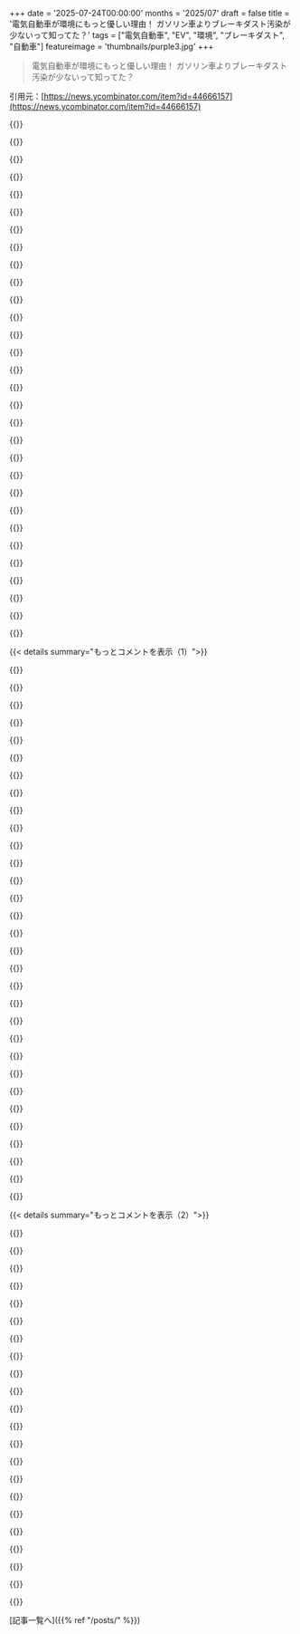 +++
date = '2025-07-24T00:00:00'
months = '2025/07'
draft = false
title = '電気自動車が環境にもっと優しい理由！ ガソリン車よりブレーキダスト汚染が少ないって知ってた？'
tags = ["電気自動車", "EV", "環境", "ブレーキダスト", "自動車"]
featureimage = 'thumbnails/purple3.jpg'
+++

> 電気自動車が環境にもっと優しい理由！ ガソリン車よりブレーキダスト汚染が少ないって知ってた？

引用元：[https://news.ycombinator.com/item?id=44666157](https://news.ycombinator.com/item?id=44666157)




{{<matomeQuote body="レポートはこちらだよ: https://www.eiturbanmobility.eu/knowledge-hub/mastering-mobi..." userName="tzs" createdAt="2025/07/24 02:13:20" color="">}}




{{<matomeQuote body="同じことがハイブリッド車にも当てはまると思うな。EVよりかなり台数が多いしね。運動エネルギーを摩擦じゃなくて、発電でバッテリーに戻すことで効果が出るんだ。それがハイブリッドの最大のポイントだしね。<br>https://www.consumeraffairs.com/automotive/how-many-electric..." userName="nine_k" createdAt="2025/07/24 03:59:43" color="#ff5c5c">}}




{{<matomeQuote body="それがハイブリッドの最大のポイントってわけじゃないよ。一部のポイントだね。回生ブレーキは本当にすごいんだけど、ICEをRPMの“スイートスポット”に保つことで、もっと広い範囲で動かすよりも大きなメリットがあるんだ。" userName="cperciva" createdAt="2025/07/24 05:44:50" color="#ff5c5c">}}




{{<matomeQuote body="ある程度はそうだけど、実際は違うよ。回生ブレーキの効果は、車を止められるくらいの電流を流し込める、すごく大きなバッテリーがあるかにかかってる。EVはできるけど、ハイブリッドはせいぜいブレーキを少し助ける程度だね。すごくゆっくりな停止以外では、バッテリーをそんなに速く充電できないんだ。僕のModel Yは、交通の中でブレーキペダルを踏まずに、止まる時だけ踏んで、かなりスムーズに止まれるよ。" userName="ajross" createdAt="2025/07/24 04:28:28" color="#ff33a1">}}




{{<matomeQuote body="もう一つのポイントは、はるかに小型で効率的なICEを積んで、必要な時に電気モーターで足りないパワーとトルクを補えることだね。ほとんどの車は常に最大パワーを使ってるわけじゃないし。加速するときに短時間だけ最大パワーが必要なんだ。純粋なICEだとトレードオフがあるんだよ。" userName="pkolaczk" createdAt="2025/07/24 08:10:36" color="#45d325">}}




{{<matomeQuote body="良いハイブリッドはこうなんだよ。「アクセルペダル」が「もっと速く/遅くしたい」ペダルになって、その位置がRPMに全く影響しないんだ。僕が知ってる警備会社は、警備員用にToyota Hybridsしか買わないんだって。彼らは車を盗んだみたいに運転する癖があって、普通のICE車だとそんな乱暴な使い方で壊れちゃうんだけど、ハイブリッドはそうさせないからね。" userName="theshrike79" createdAt="2025/07/24 11:45:25" color="#ff5733">}}




{{<matomeQuote body="運転の仕方によるね。僕はマニュアル車でエンジンブレーキは絶対に使わなかったな。ブレーキは交換が簡単だけど、クラッチはそうじゃないからね。" userName="OptionOfT" createdAt="2025/07/24 05:01:14" color="">}}




{{<matomeQuote body="ICEをRPMの“スイートスポット”に保つと、かなりのメリットがあるって話だね。だから、レンジエクステンダー付きの電気自動車がもっと普及しないのが不思議だよ。<br>https://en.wikipedia.org/wiki/Range_extender<br>パワートレインを全て電動にして、バッテリーパックも搭載するけど、航続距離の不安がある人向けに、フランク（フロントトランク）に入る小さな発電機をオプションで付ければいいのに。たとえHonda EU2200iみたいな小型のものでも、従来のエンジンよりメンテナンスが楽だしね。" userName="throw0101d" createdAt="2025/07/24 10:53:01" color="#ff5733">}}




{{<matomeQuote body="EVを試乗したんだけど、回生ブレーキに慣れるのが難しかったよ。ずっとアクセルペダルを踏んでなきゃいけないんだよね。この機能がなかったらEVを買ったんだけどな。" userName="arnonejoe" createdAt="2025/07/24 04:53:16" color="">}}




{{<matomeQuote body="理論上はそうでも、実際は？<br>住んでるとこじゃ低燃費ハイブリッドはレアで、重い大排気量ハイブリッドばっか。新車買う人が大排気量を選ぶから、中古市場もそうなるんだよな。" userName="usrusr" createdAt="2025/07/24 08:32:57" color="#ff33a1">}}




{{<matomeQuote body="軽い低航続距離のEVに、必要に応じてディーゼルで航続距離を伸ばすのは魅力的だよね。<br>50マイルで98%は足りるのに、残りの2%のために200マイルのEVを買っちゃうんだ。<br>でも、バッテリー軽くしてもICEの重さを相殺できるのかな？" userName="mort96" createdAt="2025/07/24 08:19:59" color="">}}




{{<matomeQuote body="オートマ車でもブレーキダスト削減にかなり効果あるのに驚いたよ。<br>6万マイル走ったオートマ車のブレーキが”ブランド新品”だったんだ。<br>信号を読んでブレーキをほとんど踏まないようにゲーム感覚で運転してるけど、ストップアンドゴー多いのにすごい効くんだよね。<br>EVに替える前に、どれくらいまでいけるか知りたかったな。" userName="cloverich" createdAt="2025/07/24 05:17:23" color="#45d325">}}




{{<matomeQuote body="エンジンブレーキはクラッチじゃなくて、ダウンシフトして低いギアで高いエンジンRPMを使って圧縮でブレーキかけるんだよ。" userName="MindSpunk" createdAt="2025/07/24 05:18:52" color="">}}




{{<matomeQuote body="でも、そのダウンシフトにはクラッチ操作が必要で、エンジンを高いRPMにするんだろ？<br>それは確実にクラッチを摩耗させるよ、何回も交換した俺が言うんだから間違いない。" userName="dotancohen" createdAt="2025/07/24 06:20:51" color="">}}




{{<matomeQuote body="オートマでも”ほぼ”じゃなく”全く同じ”効果があるんだ。圧縮ブレーキだよ。<br>アクセル離しててもエンジンが回ってたら空気を圧縮して、燃料が燃焼しないと車輪からエネルギーを奪うんだ。<br>オートマでもギアを低くすればできるんだ。みんな、RPMが低いと効果が薄まるからできないって思い込んでるだけさ。" userName="MindSpunk" createdAt="2025/07/24 05:53:42" color="#785bff">}}




{{<matomeQuote body="「回生ブレーキには超デカいバッテリーが必要で、ハイブリッドじゃ大して効かない」ってのは、ちょっと大げさだと思うよ。<br>俺のFord Escape（非プラグインハイブリッド）だと、回生オンリーで止まるにはいつもの半分くらいの速度に抑えるけど、信号とかが急に変わらない限り全然問題ないんだ。<br>普段は90〜100%の回生率で、最悪でも50%以下にはならなかったしね。" userName="tbrownaw" createdAt="2025/07/24 05:02:52" color="#ff5733">}}




{{<matomeQuote body="「My Model Yはブレーキ踏まずに止まれる」って言うけど、そんなの20年前のマニュアル車でもできたし、俺のICEバイクでも今できるよ。<br>エンジンブレーキがクールなのは分かるけど、EVだけのすごい新技術じゃないからね。<br>ガソリン車だと熱と音が出るだけだけど、心が躍るんだよ、そこがいいんだ。" userName="Swizec" createdAt="2025/07/24 04:40:25" color="#38d3d3">}}




{{<matomeQuote body="俺のYaris hybridの後ろのブレーキローター、ほとんど使わないからいつもサビてるんだ。<br>しばらく乗ると、いつからブレーキ踏み始めるか感覚でわかるようになって、回生ブレーキだけで止まるようになるんだよ。" userName="fho" createdAt="2025/07/24 05:53:06" color="#785bff">}}




{{<matomeQuote body="俺たち、EVを4台持ってるんだけど、どれも回生ブレーキの強さを設定できるんだ。<br>だから、EVを買わない別の理由を探さないとね。" userName="schmookeeg" createdAt="2025/07/24 04:56:48" color="#ff33a1">}}




{{<matomeQuote body="PHEVも考えたけど、結局EVにしたよ。パワートレインが2つあると、故障したりメンテが必要な部品が2倍になるって思ったんだよね。" userName="pmg101" createdAt="2025/07/24 09:58:27" color="">}}




{{<matomeQuote body="トヨタ車って全部そうなの？親父のCorollaはエンジンかかってたらアクセル踏むと回転数上がると思うよ。あと、運転し始めの数分はエンジンブレーキの効きの悪さに驚くんだ（大型バイク乗りだからかな）。" userName="vladvasiliu" createdAt="2025/07/24 11:56:59" color="">}}




{{<matomeQuote body="TeslaはEVでよく見るブランドだけど、回生ブレーキの設定は停車時の挙動以外できないんだ。（摩擦ブレーキと回生ブレーキのブレンドもなくて、アクセル離した時の車の挙動が温度や充電レベルでバラバラなんだよね）。Model Yのリース、早く終わってほしいな。もっとマシな車に乗り換えたいよ。" userName="apelapan" createdAt="2025/07/24 07:28:34" color="#45d325">}}




{{<matomeQuote body="これはハイブリッドってより、新しいトランスミッションの話だね。もちろんタダじゃないけど、CVTの効率は前のトランスミッションより10〜20％低いよ。でも、エンジンを最大出力か最大効率の速度に保つメリットはデカいんだ。新しいCVTの仕組みを解説する良い動画もあるし、ベルト駆動の損失を減らす歯車駆動のも開発されてるらしい。マジで魔法みたいな技術だよ。(もちろん魔法じゃないけどね、すごいデザインだよ)。" userName="taeric" createdAt="2025/07/24 14:55:26" color="#38d3d3">}}




{{<matomeQuote body="うん、それは嫌なサプライズだね。俺のHighlanderも、もうリアのローターとパッドを交換したんだ…サビが原因でね。一時的に回生ブレーキを無効にする”ブレーキクリーニング”モードを追加すべきだよ。" userName="pkolaczk" createdAt="2025/07/24 08:13:29" color="#785bff">}}




{{<matomeQuote body="シリンダー内の空気圧縮にエネルギー使うなら、次の行程でそのエネルギーってほとんど放出されるんじゃない？シリンダー押し下げずに圧縮空気出したらエネルギー失うけど、大型トラックの「圧縮開放型エンジンブレーキ」みたいに、ファミリーカーにはそんな装置ないよね。<br>ガソリンエンジンは常に燃料と空気の比率を同じにしたいから、吸気量を制限する「スロットルプレート」でパワー調整するんだ。コースティング中はこれが閉じてて、吸気抵抗がエンジンブレーキ時の主なエネルギー損失（ポンピングロス）になるよ。ディーゼルはスロットルプレートがないから、排気制限器がない限りエンジンブレーキはほとんど効かないんだってさ。<br>https://en.wikipedia.org/wiki/Compression_release_engine_bra..." userName="agurk" createdAt="2025/07/24 07:46:56" color="#ff33a1">}}




{{<matomeQuote body="BMWがi3で試したけど、あまり人気なかったんだよね。エンジンとか燃料システム、発電機って、同じコストやスペースをバッテリーに使うより複雑な追加物だし、公共の充電ネットワークはもう十分に使えるようになってるよ（俺はもう5年近くEVだけだからわかる）。" userName="eftpotrm" createdAt="2025/07/24 12:02:58" color="#45d325">}}




{{<matomeQuote body="俺、10年乗ってる走行距離20万マイル超えのチェーン式CVTのスバル車持ってるんだけど、これって前のシステムより効率的だからって理由だと思ってたんだ。機械工学的には、スバルのCVTは普通のロックアップトルクコンバーター使ってて、時速15〜20マイルくらいでロックされて、それ以降のCVTのシフトはトルクコンバーターがロックされた状態でやるらしい。あと、摩擦損失を減らすためにシーブの締め付け力もトルク負荷に合わせて調整されてるんだってさ。とにかく、従来のATとCVTの効率比較データに興味あるな。" userName="klaff" createdAt="2025/07/24 16:54:06" color="#ff33a1">}}




{{<matomeQuote body="回生ブレーキで教訓を得たよ。テスラはすぐ慣れるって言われたけど、何千キロ走っても慣れないから嫌い。次の車は回生ブレーキの設定ができないと買わないよ。" userName="apelapan" createdAt="2025/07/24 08:47:11" color="#785bff">}}




{{<matomeQuote body="システム全体は効率的だけど、トランスミッションだけはそうじゃないみたい。様々なCVTシステムのオンライン動画は、若い頃になかったのが残念なくらいすごい情報源だよ :D" userName="taeric" createdAt="2025/07/24 17:06:58" color="">}}




{{<matomeQuote body="DIY EVだと、回生ブレーキはブレーキランプスイッチに繋ぐんだ。軽く踏めば回生、深く踏めば摩擦ブレーキがかかる。ブレーキパッドの統計はないけど、使用量が減るのは明らかだよ。EVと技術のことはyoutube.com/@foxev-contentでシェアしてるよ。" userName="janosch_123" createdAt="2025/07/24 14:52:24" color="#ff5c5c">}}




{{< details summary="もっとコメントを表示（1）">}}

{{<matomeQuote body="マニュアル車みたいに、EVでも微調整できる三つ目のペダルが戻ってくるんじゃないかな。例えば、”シフトダウン”で回生ブレーキを操作するとかさ。" userName="whycome" createdAt="2025/07/24 15:47:08" color="#ff5733">}}




{{<matomeQuote body="マニュアル車でやってたことを、俺のEVはワンペダルで実現してる。ペダルを離すだけで回生ブレーキがかかるから、市街地ではほとんどブレーキいらずで、徐行もOK。記事のタイトルは驚かないけど、EVの主な汚染はブレーキダストじゃなくてタイヤの粉塵だと思ってたな。" userName="dunham" createdAt="2025/07/24 16:55:17" color="#ff5733">}}




{{<matomeQuote body="そういうEVもあるね。でも個人的には”ワンペダルドライビング”に慣れると、ステアリングホイールのパドルみたいので操作するのは、ぶっちゃけ面倒くさいよ。" userName="darknavi" createdAt="2025/07/24 16:09:18" color="">}}




{{<matomeQuote body="俺のBoltには回生ブレーキ専用のステアリングパドルがあって、めちゃくちゃ使ってる。”シングルペダル”モードだと足離しより強力に効くし、2ペダルモードだと回生と摩擦ブレーキの境目を探るより、パドルの方が操作が楽なんだ。" userName="OkayPhysicist" createdAt="2025/07/24 17:53:10" color="#ff5733">}}




{{<matomeQuote body="俺のBoltは好きだけど、ステアリングパドルの回生設定がもっと穏やかだったらいいな。前のLeafにはそういうオプションがあったのに。" userName="buerkle" createdAt="2025/07/24 18:09:42" color="#ff5c5c">}}




{{<matomeQuote body="EVにはワンペダルモードがあるモデルもあって、アクセルを離すだけで完全に停止できるんだよ。" userName="jetbalsa" createdAt="2025/07/24 16:00:18" color="">}}




{{<matomeQuote body="Bolt EUVのパドルは、回生ブレーキに使えてクルーズコントロール解除もできる優れもの。場所も完璧で、スムーズだよ。他のEVもこれを見習うべきだね。レンタルのHyundai EVのiPedalは4段階あるけど、ワンペダルに戻らないし、追加回生はブレーキ操作が必要で、Boltの方が使いやすいな。chevyの回生パドルの人気はすごいね — https://www.chevybolt.org/threads/regen-paddle-the-superior-..." userName="kawfey" createdAt="2025/07/25 04:29:36" color="#785bff">}}




{{<matomeQuote body="良いアイデアだね！<br>レースカーみたいにブレーキバランス調整のダイヤルがあれば、EVでも回生ブレーキとメカニカルブレーキのバランスをドライバーが変えられて便利じゃない？<br>余剰電力をヒートシンクで熱として放出する、みたいな高回生設定もブレーキダストを減らすのに役立つかもね。" userName="toss1" createdAt="2025/07/24 16:10:27" color="#45d325">}}




{{<matomeQuote body="EVではそういう細かいダイナミクスは簡素化されてるか、メニューの奥に隠れててすぐには使えないんだ。<br>これは、ほとんどの人が気にしてないか、誤って設定を変えて混乱しないようにするためだと思うよ。<br>初代Nissan Leafでは意図的にICE車のように感じさせるようにしてたんだ。<br>LeafのBモードで回生レベルを変えたり、Ecoモードをオフにすると加速カーブを調整できたりするよ。<br>EcoモードをオフにしてHill modeをオンにすると、ワインディングロードがすごく楽しくなるんだけど、15分くらいしか走れないのが残念だけどね…。" userName="cptskippy" createdAt="2025/07/24 17:38:42" color="#ff5733">}}




{{<matomeQuote body="まさにその通りだね！<br>EVはすでに回生が優先で、その後にメカニカルブレーキが作動するけど、全部隠されてるよね。<br>バッテリーやエレクトロニクスの能力に合わせて安全制限はあってもいいから、自分でチューニングできるような詳細情報が使えると嬉しいな。<br>あったらいいなってくらいだけどね。" userName="toss1" createdAt="2025/07/25 01:42:06" color="">}}




{{<matomeQuote body="ほとんどのハイブリッド車は、すでに自動でこれをやってるよ。<br>ブレーキペダルを踏むと、まず回生ブレーキをかけて、回生だけじゃ足りない場合にだけ油圧ブレーキを使うんだ。<br>シリーズハイブリッド車は、君が言ってるみたいに余剰電力を放出する機能もあるよ。<br>列車みたいな抵抗器じゃなくて、発電機でエンジンを回してエネルギーを消費するんだ。文字通りのエンジンブレーキだね。" userName="kube-system" createdAt="2025/07/24 17:54:14" color="#45d325">}}




{{<matomeQuote body="一部の車はパドルシフトを回生ブレーキのトリガーとして使ってるけど、あれはかなりギミックっぽくて、実際の運転にはあんまり役に立たないね。<br>回生を使いたいならブレーキペダルで事足りるし、回生が足りない場合は油圧ブレーキも使われるからね。<br>回生だけの「たまにしか効かないブレーキ」ペダルなんて、悪いアイデアだと思うな。<br>ブレーキみたいな重要な車の操作は、入力に対して一貫した反応をするべきだよ。" userName="kube-system" createdAt="2025/07/24 18:13:25" color="#785bff">}}




{{<matomeQuote body="Chevy Boltを8年以上運転してるけど、俺は回生パドルを頻繁に使ってるよ。<br>「L」モードで運転すると、アクセルを離した時に部分的に回生がかかるんだ。<br>もっと減速したい時はパドルを引くと、回生の効きが強くなるんだよね。<br>急停車したい時か、完全に車を停止させたい時だけブレーキを踏むかな。<br>内蔵の「hilltop reserve」機能も使ってるよ。充電を90%に制限することで、常に回生抵抗があって、一貫したフィーリングを得られるんだ。" userName="DamnInteresting" createdAt="2025/07/24 21:23:00" color="#45d325">}}




{{<matomeQuote body="そんなに一般的だったの？<br>俺の地元では、滑りやすい路面で安全だから「winter driving mode」なんだけど、夏にやる人はめったにいなかったな。<br>俺のEVは最大回生モードにしてて、緊急時以外はブレーキを踏まずに運転することがあるんだ。パドルで回生ブレーキを全部賄えるからね。<br>「シングルペダルドライビング」って名前までついてるよ。" userName="jgilias" createdAt="2025/07/24 18:13:05" color="#45d325">}}




{{<matomeQuote body="一般的だったかは言えないけど、俺がカリフォルニアで教えられて運転してた時はそうだったよ。だから冬のコンディションはほとんどなかったんだ。<br>個人的にはブレーキよりダウンシフトが好きだったな。" userName="MrDunham" createdAt="2025/07/24 18:28:28" color="">}}




{{<matomeQuote body="昔70年代のスポーツカーでそれをやってたよ…<br>でも後になって、トランスミッションの長期的な寿命にはかなり悪いって知って、やめるように自分を訓練したんだ。" userName="Eric_WVGG" createdAt="2025/07/24 16:58:29" color="">}}




{{<matomeQuote body="ダウンシフトするときにrev matchすれば、トランスミッションやクラッチには優しいよ。" userName="prova_modena" createdAt="2025/07/24 17:01:23" color="">}}




{{<matomeQuote body="マニュアル車の楽しみはダブルクラッチとかダウンシフトでのレブマッチ！シンクロのない車以外は不要だけど、楽しいチャレンジだよ。" userName="RankingMember" createdAt="2025/07/24 18:29:39" color="">}}




{{<matomeQuote body="坂道が見えたら、必要になる前にダウンシフトすればいいんだよ。" userName="erikerikson" createdAt="2025/07/24 17:17:22" color="">}}




{{<matomeQuote body="’一般的’だって？若い頃は、ブレーキが壊れた時の緊急処置だって教わったな。そんなのを普段からやりたいとは思えないね。" userName="Finnucane" createdAt="2025/07/24 17:04:02" color="">}}




{{<matomeQuote body="急な坂道を下るなら、エンジンブレーキ使うか、ブレーキをオーバーヒートさせるかのどっちかだよ。これ、教習所でも試験でも基本中の基本だよね。" userName="mnw21cam" createdAt="2025/07/24 17:37:23" color="#785bff">}}




{{<matomeQuote body="近くの天文台に行った時、山道でエンジンブレーキを使ってって看板を見て、初めて試したのが楽しかったな。" userName="morkalork" createdAt="2025/07/24 18:28:59" color="">}}




{{<matomeQuote body="え？！みんなエンジンブレーキを知らなかったり、初めて試したってのが信じられないんだけど、みんな免許持ってるの？あれって教習所のレッスン4くらいで習うことだよね。" userName="mnw21cam" createdAt="2025/07/24 21:22:16" color="">}}




{{<matomeQuote body="俺の車（古いJetta）は20年くらい持ったけど、手放す時もまだ大丈夫だったよ。ボディ以外はね。地形によって使い方も変わるのかな？再発進用にトルクのあるギアに入れるのも便利だったな。高回転からやるわけじゃないから、エンジンで減速するって感じかな。" userName="whycome" createdAt="2025/07/24 18:24:15" color="">}}




{{<matomeQuote body="もっとデータや証拠があるのは良いけど、もう十分確立されてる話じゃない？排ガスゼロ、ブレーキダストは激減、重さのせいでタイヤの摩耗はちょっと増えるけど、全体的にはICEより断然良いよね。" userName="stephen_g" createdAt="2025/07/24 03:33:59" color="#ff5733">}}




{{<matomeQuote body="＞重さでタイヤの摩耗が少し増える。ってことはタイヤの粒子汚染も増えるんだよ。しかも’少し’じゃない。EVは平均してICE車より10～15%重いんだから。今じゃ水中の微粒子汚染の多くがタイヤ由来だと分かってるし。だからICEより断然良いのは確かだけど、EVにも汚染や渋滞、事故とかの外部性はあるんだ。ただ1:1で置き換えるんじゃなくて、車の数を減らす努力も必要だよ。" userName="sofixa" createdAt="2025/07/24 13:24:49" color="#ff5c5c">}}




{{<matomeQuote body="EV推進派って携帯電話の削減も賛成するんだろ？好きな人は共同住宅で虫ジュースでも飲んでろ、うちらは車（EV）を持つからさ。" userName="1234letshaveatw" createdAt="2025/07/24 13:38:00" color="">}}




{{<matomeQuote body="EVって、製造からリサイクルまで全部ひっくるめてガソリン車より本当にマシなの？CO2排出量、児童労働、サプライチェーンのコストとかさ。アフリカからレアメタル採って中国で電池にして、また欧米に運ぶって、全然クリーンじゃないだろ。既存のガソリン車のリサイクルの方がずっと地元で完結できるし。EVの清潔さって嘘じゃない？" userName="30gdan" createdAt="2025/07/24 11:54:09" color="#785bff">}}




{{<matomeQuote body="最近、変なTeslaドライバーをよく見るんだ。制限速度120km/hの高速道路で、90km/hくらいでトロトロ走るんだよ。バッテリー温存のためかもしれないけど、迷惑でしかない。ヨーロッパの高速は2車線が多いから、こういう車がいるとすぐ大渋滞になるんだよね。しょっちゅう見る光景なんだ。" userName="jajko" createdAt="2025/07/24 08:29:06" color="">}}




{{<matomeQuote body="「人工エンジン音」が次の進化になるのか、それとも広告を流し始めるのか、どっちなんだろうね。" userName="Hilift" createdAt="2025/07/24 11:23:51" color="">}}

{{</details>}}




{{< details summary="もっとコメントを表示（2）">}}

{{<matomeQuote body="Ioniq 5 Nを見てみれば？でもあれって車内に音を流すやつだろ？外には聞こえないんだから、全然問題ないじゃん。" userName="neogodless" createdAt="2025/07/24 11:56:21" color="">}}




{{<matomeQuote body="「ブレーキダストが劇的に減る」って話だけどさ、Lexus UXのガソリン車、ハイブリッド車、EVで比較してみるべきだよ。EVはバッテリーで数百kgも重いから、ブレーキダストはガソリン車と変わらないか、むしろひどくなる可能性もあると思うんだ。ハイブリッドが一番少なくて、次にガソリン車、EVの順になるんじゃないかな、と俺は予想してるよ。" userName="teleforce" createdAt="2025/07/24 05:04:32" color="#ff5733">}}




{{<matomeQuote body="携帯電話と車を比べるなんておかしいだろ。携帯電話のせいで死んだり病気になったりする人なんていないけど、車や移動手段がないことで困る人はたくさんいるんだからさ。車の代替案を考えるだけで怒り出す奴は、車に自分を同一視しすぎなんだよ。もっと選択肢が増えれば、道路も空いて、あんたも快適になるんだぜ！" userName="sofixa" createdAt="2025/07/24 14:21:01" color="#785bff">}}




{{<matomeQuote body="みんなが携帯電話をどれくらい使ってるか知ってる？人類の歴史上、精神的にも身体的にも、携帯電話ほど悪影響を与えた物はないんだぜ。公共交通機関を使えって人に言うくせに、自分は携帯電話を手放せないってのは、おかしいだろ。" userName="1234letshaveatw" createdAt="2025/07/24 15:17:21" color="">}}




{{<matomeQuote body="MITによると、EVの製造はガソリン車よりCO2排出量が約80%も多いんだ。これ以上の情報があるなら見せてみろよ。トロールするな。URL: https://climate.mit.edu/ask-mit/are-electric-vehicles-defini..." userName="30gdan" createdAt="2025/07/24 13:27:05" color="#ff5c5c">}}




{{<matomeQuote body="船での輸送って、重量や体積あたりで考えるとトラックよりずっと燃料効率いいんだよ。だから、船便を含むから非効率って言うのは、ちょっと的外れな意見だね。" userName="mmaurizi" createdAt="2025/07/24 12:13:12" color="">}}




{{<matomeQuote body="携帯電話を共有するのって難しいよね。でも、長持ちさせたり、製造プロセスやバッテリーを良くしたりして、もっと環境に優しくできるなら、絶対やるべきだよ。EVはガソリン車よりいいけど、バスや電車みたいな共有交通機関の方がもっと優れてることも多いしね。色々できることがあるんだよ。" userName="ceejayoz" createdAt="2025/07/24 14:18:59" color="#38d3d3">}}




{{<matomeQuote body="記事の最初の行にさ、「EVはほぼどんな状況でもかなりクリーンに走行するから、十分元を取れる」って書いてあるじゃん。これって、上の人が言ってた「全体的にガソリン車よりずっと良い」って意見に、あんたも同意してるってことじゃないの？" userName="ceejayoz" createdAt="2025/07/24 13:29:12" color="">}}




{{<matomeQuote body="携帯の使用時間は、効率的な交通手段の話題と無関係。携帯が健康に悪いって言うけど、その有用性を無視してるよ。車に代わる手段を「公共交通機関だけ」と捉えるのは、ちゃんと議論する気がない証拠だし、車がアイデンティティの一部になってるんでしょ。利己的に見ても、自転車や電車を使う人が増えれば渋滞が減って、あんたのためにもなるんだから。" userName="sofixa" createdAt="2025/07/24 16:35:20" color="#38d3d3">}}




{{<matomeQuote body="携帯電話を共有するのって、全然難しくないよ。例えば、夫婦で隔日交代で1台使うとかさ。それは、あんたが妥協したくないだけじゃない？でも、車を持たないっていう妥協は、あんたは喜んでしてるんだから、それを他人に押し付けるのはOKだって思ってるんでしょ。" userName="1234letshaveatw" createdAt="2025/07/24 15:06:30" color="">}}




{{<matomeQuote body="まず、引用の前に「運転寿命を通じて」があるの忘れるなよ。それが全てを変える。MIT記事だと、EVは製造時CO2が80%多いけど、寿命で相殺されるって言ってるし、あんたの言うことと違うね。バッテリーリサイクルも考慮してないけど、あれはガソリン車より汚いんだ。俺はデータ見せろって言ったのに、あんたは俺の意見を中途半端に引用して荒らしてるだけじゃん。賢いね！！！" userName="30gdan" createdAt="2025/07/24 13:54:46" color="#ff33a1">}}




{{<matomeQuote body="メンタルヘルスのためにも、別の意見を個人的な攻撃って思わないように、落ち着いた方がいいよ。俺が返信したのは「車を1対1で置き換えるんじゃなく、道路の車の数を減らす努力」、つまり自家用車を減らすことについて言及してたんだ。車で命を救うような超役立つことをしてる人もいるって事実を無視しないでくれよ。あんたが携帯に執着してるのと同じで、人も車に執着してるんだから。ちょっと共感があれば、もっとうまくいくよ。" userName="1234letshaveatw" createdAt="2025/07/24 18:12:13" color="#38d3d3">}}




{{<matomeQuote body="「高密度の監房に住んで虫ジュースでも飲んでろ」って、こんな返答が、もっと公共交通機関が必要だって言う人への正当な意見だなんて思われてるなんて、もう議論のレベルが地に落ちた証拠だよ。あんたならもっとマシなこと言えるはずだし、そうするべきだね。" userName="p_j_w" createdAt="2025/07/24 14:16:12" color="">}}




{{<matomeQuote body="俺が非効率だって言ってるのは、輸送だけじゃなくて色々な要素が合わさってるからだよ。それにさ、アメリカの電気って化石燃料から来てるんだから、それも加味したらEVがどれだけクリーンなのか分かるだろ！" userName="30gdan" createdAt="2025/07/24 13:25:37" color="#785bff">}}




{{<matomeQuote body="自分の情報源から言わせてもらうけど、石炭火力発電が多い国だとEVの排出量はそこまで良くない。でもガソリン車と同等かそれ以上だよ。トランプ政権のEPAもEVに関するその主張は最大の誤解だって言ってる。詳しくはここ見てね: https://www.epa.gov/greenvehicles/electric-vehicle-myths" userName="ceejayoz" createdAt="2025/07/24 13:30:57" color="#ff33a1">}}




{{<matomeQuote body="「全てが変わる」って？ 何も変わらないよ。みんな車は運転するために買うんだから。「この記事はバッテリーのリサイクルによる汚染を考慮してない」って言うけど、自分の記事のリンクをちゃんと読んでないんだね。脚注に情報源としてリチウムイオンバッテリーのリサイクルに関する論文が載ってるよ。" userName="ceejayoz" createdAt="2025/07/24 14:02:57" color="#785bff">}}




{{<matomeQuote body="なんで「もっと良くしよう」って提案はいつも議論を打ち切ろうとしてるみたいに感じるんだろうね。車に反対してるからって、道徳的な権威になるわけじゃないよ。" userName="1234letshaveatw" createdAt="2025/07/24 15:11:20" color="">}}




{{<matomeQuote body="Ioniqのデザインがすごく好きで、あのユニークな車を作った勇気を称えたいって思ったよ！新しいのを買いたかったんだけど、FSDがあるからTeslaを選ばずにはいられなかった。FSDがない車は、個人的には2位争いしてるだけだね。" userName="sergiotapia" createdAt="2025/07/24 15:11:24" color="">}}




{{<matomeQuote body="「車を持たないことを人に押し付けるな」って言うけど、誰も君の車を取り上げようとしてないよ。ただ運転に代わる手段が必要だと言ってるだけ。車を運転したいなら外部費用を払えばいいけど、個人所有の車っていう非効率な交通手段で社会を縛るのは、社会的にも生態学的にも経済的にも死者数からも、あらゆる面で間違ってる。だから、自転車道とか電車とかバスとか、もっと色々な代替手段を用意すべきなんだ。" userName="sofixa" createdAt="2025/07/24 16:40:58" color="#38d3d3">}}




{{<matomeQuote body="EVオーナーとして言わせてもらうと、ブレーキダストが減る分以上にタイヤの摩耗が激しいって断言できるよ。俺は10,000マイルごとにタイヤ交換しなきゃいけなかったんだ。" userName="brtkwr" createdAt="2025/07/24 03:33:14" color="#785bff">}}




{{<matomeQuote body="タイヤが10,000マイルしか持たないって、どんな運転してるの？それはドライバーの運転の仕方の問題じゃないかな。俺のEV（重いセダン）は、ネジでも踏まない限りタイヤ交換はほとんど必要なかったよ。" userName="ghushn3" createdAt="2025/07/24 03:42:54" color="#ff5c5c">}}

{{</details>}}



[記事一覧へ]({{% ref "/posts/" %}})
